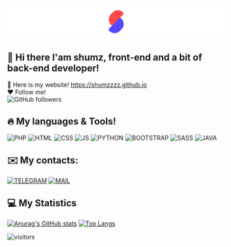 <img src="https://raw.githubusercontent.com/Shumzzzz/Shumzzzz/main/assets/Frame%2015.png"/>

## 👋 Hi there I'am shumz, front-end and a bit of back-end developer!
👀 Here is my website!
https://shumzzzz.github.io <br>
❤️ Follow me! <br>
![GitHub followers](https://img.shields.io/github/followers/deadshumz?style=social)

## 🔥 My languages & Tools!
![PHP](https://img.shields.io/badge/-PHP-f5f5f5?style=for-the-badge&logo=PHP)
![HTML](https://img.shields.io/badge/-HTML5-f5f5f5?style=for-the-badge&logo=HTML5)
![CSS](https://img.shields.io/badge/-CSS-f5f5f5?style=for-the-badge&logo=CSS3&logoColor=23A3FF)
![JS](https://img.shields.io/badge/-JAVASCRIPT-f5f5f5?style=for-the-badge&logo=Javascript)
![PYTHON](https://img.shields.io/badge/-Python-f5f5f5?style=for-the-badge&logo=Python)
![BOOTSTRAP](https://img.shields.io/badge/-BOOTSTRAP-f5f5f5?style=for-the-badge&logo=BOOTSTRAP)
![SASS](https://img.shields.io/badge/-SASS-f5f5f5?style=for-the-badge&logo=SASS)
![JAVA](https://img.shields.io/badge/-JAVA-ff0000?style=for-the-badge&logo=JAVA)

## ✉️ My contacts:
[![TELEGRAM](https://img.shields.io/badge/-@DEADHUMZ-f5f5f5?style=for-the-badge&logo=TELEGRAM)](https://t.me/deadshumz)
[![MAIL](https://img.shields.io/badge/-📪shumzz@bk.ru-f5f5f5?style=for-the-badge)](mailto:shumzz@bk.ru)

## 💻 My Statistics
[![Anurag's GitHub stats](https://github-readme-stats.vercel.app/api?username=deadshumz)](https://github.com/deadshumz)
[![Top Langs](https://github-readme-stats.vercel.app/api/top-langs/?username=deadshumz&layout=compact)](https://github.com/deadshumz)


![visitors](https://visitor-badge.laobi.icu/badge?page_id=https://github.com/deadshumz)


<!--
**Shumzzzz/Shumzzzz** is a ✨ _special_ ✨ repository because its `README.md` (this file) appears on your GitHub profile.

Here are some ideas to get you started:

- 🔭 I’m currently working on ...
- 🌱 I’m currently learning ...
- 👯 I’m looking to collaborate on ...
- 🤔 I’m looking for help with ...
- 💬 Ask me about ...
- 📫 How to reach me: ...
- 😄 Pronouns: ...
- ⚡ Fun fact: ...
-->
